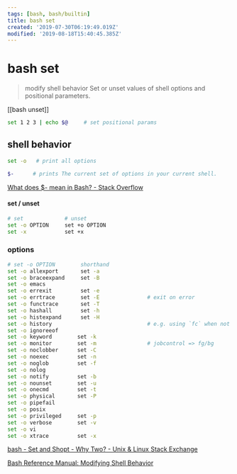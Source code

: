 ```yaml
---
tags: [bash, bash/builtin]
title: bash set
created: '2019-07-30T06:19:49.019Z'
modified: '2019-08-18T15:40:45.385Z'
---
```


# bash set

> modify shell behavior
> Set or unset values of shell options and positional parameters.

[[bash unset]]

```sh
set 1 2 3 | echo $@     # set positional params
```

## shell behavior

```sh
set -o   # print all options

$-      # prints The current set of options in your current shell.
```
[What does $- mean in Bash? - Stack Overflow](https://stackoverflow.com/a/42757277/2087704)

#### set / unset
```sh
# set             # unset
set -o OPTION     set +o OPTION
set -x            set +x
```

### options
```sh
# set -o OPTION        shorthand
set -o allexport       set -a
set -o braceexpand     set -B
set -o emacs
set -o errexit         set -e
set -o errtrace        set -E               # exit on error
set -o functrace       set -T
set -o hashall         set -h
set -o histexpand      set -H
set -o history                              # e.g. using `fc` when not sourcing script 
set -o ignoreeof
set -o keyword        set -k
set -o monitor        set -m                # jobcontrol => fg/bg
set -o noclobber      set -C
set -o noexec         set -n
set -o noglob         set -f
set -o nolog
set -o notify         set -b
set -o nounset        set -u
set -o onecmd         set -t
set -o physical       set -P
set -o pipefail
set -o posix
set -o privileged     set -p
set -o verbose        set -v
set -o vi
set -o xtrace         set -x
```

[bash - Set and Shopt - Why Two? - Unix & Linux Stack Exchange](https://unix.stackexchange.com/a/425642/193945)

[Bash Reference Manual: Modifying Shell Behavior](https://www.gnu.org/software/bash/manual/html_node/Modifying-Shell-Behavior.html)
